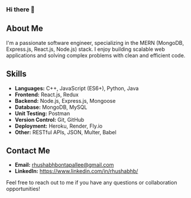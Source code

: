 ### Hi there 👋

## About Me
I'm a passionate software engineer, specializing in the MERN (MongoDB, Express.js, React.js, Node.js) stack. I enjoy building scalable web applications and solving complex problems with clean and efficient code.

## Skills
- **Languages:** C++, JavaScript (ES6+), Python, Java
- **Frontend:** React.js, Redux
- **Backend:** Node.js, Express.js, Mongoose
- **Database:** MongoDB, MySQL
- **Unit Testing:** Postman
- **Version Control:** Git, GitHub
- **Deployment:** Heroku, Render, Fly.io
- **Other:** RESTful APIs, JSON, Multer, Babel

 <!-- ## Projects
- [Project 1](link-to-project-repo): Short description of the project.
- [Project 2](link-to-project-repo): Short description of the project.
- [Project 3](link-to-project-repo): Short description of the project.

## Experience
- **Software Engineer** at [Company Name] (Month Year - Present)
  - Describe your responsibilities, achievements, and projects you worked on.

 ## Education
- **Bachelor's Degree** in Computer Science from [University Name] (Year)
- **Online Courses** and **Self-Study** (mention relevant courses, certifications, or online resources you've completed) -->

## Contact Me
- **Email:** rhushabhbontapallee@gmail.com
- **LinkedIn:** https://www.linkedin.com/in/rhushabhb/
<!-- **Portfolio:** [Your Portfolio Website](link-to-your-portfolio) -->


Feel free to reach out to me if you have any questions or collaboration opportunities!



<!--
**rhushab/rhushab** is a ✨ _special_ ✨ repository because its `README.md` (this file) appears on your GitHub profile.

Here are some ideas to get you started:

- 🔭 I’m currently working on ...
- 🌱 I’m currently learning ...
- 👯 I’m looking to collaborate on ...
- 🤔 I’m looking for help with ...
- 💬 Ask me about ...
- 📫 How to reach me: ...
- 😄 Pronouns: ...
- ⚡ Fun fact: ...
-->

